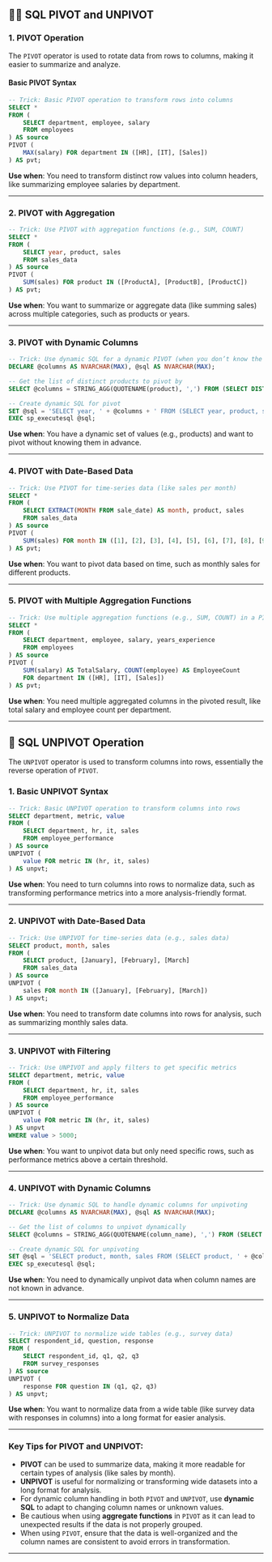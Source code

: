 ## 🧑‍⚖️ **SQL PIVOT and UNPIVOT**

### 1. **PIVOT Operation**

The `PIVOT` operator is used to rotate data from rows to columns, making it easier to summarize and analyze.

#### Basic PIVOT Syntax

```sql
-- Trick: Basic PIVOT operation to transform rows into columns
SELECT *
FROM (
    SELECT department, employee, salary
    FROM employees
) AS source
PIVOT (
    MAX(salary) FOR department IN ([HR], [IT], [Sales])
) AS pvt;
```

**Use when**: You need to transform distinct row values into column headers, like summarizing employee salaries by department.

---

### 2. **PIVOT with Aggregation**

```sql
-- Trick: Use PIVOT with aggregation functions (e.g., SUM, COUNT)
SELECT *
FROM (
    SELECT year, product, sales
    FROM sales_data
) AS source
PIVOT (
    SUM(sales) FOR product IN ([ProductA], [ProductB], [ProductC])
) AS pvt;
```

**Use when**: You want to summarize or aggregate data (like summing sales) across multiple categories, such as products or years.

---

### 3. **PIVOT with Dynamic Columns**

```sql
-- Trick: Use dynamic SQL for a dynamic PIVOT (when you don’t know the column values in advance)
DECLARE @columns AS NVARCHAR(MAX), @sql AS NVARCHAR(MAX);

-- Get the list of distinct products to pivot by
SELECT @columns = STRING_AGG(QUOTENAME(product), ',') FROM (SELECT DISTINCT product FROM sales_data) AS product_list;

-- Create dynamic SQL for pivot
SET @sql = 'SELECT year, ' + @columns + ' FROM (SELECT year, product, sales FROM sales_data) AS source PIVOT (SUM(sales) FOR product IN (' + @columns + ')) AS pvt;';
EXEC sp_executesql @sql;
```

**Use when**: You have a dynamic set of values (e.g., products) and want to pivot without knowing them in advance.

---

### 4. **PIVOT with Date-Based Data**

```sql
-- Trick: Use PIVOT for time-series data (like sales per month)
SELECT *
FROM (
    SELECT EXTRACT(MONTH FROM sale_date) AS month, product, sales
    FROM sales_data
) AS source
PIVOT (
    SUM(sales) FOR month IN ([1], [2], [3], [4], [5], [6], [7], [8], [9], [10], [11], [12])
) AS pvt;
```

**Use when**: You want to pivot data based on time, such as monthly sales for different products.

---

### 5. **PIVOT with Multiple Aggregation Functions**

```sql
-- Trick: Use multiple aggregation functions (e.g., SUM, COUNT) in a PIVOT
SELECT *
FROM (
    SELECT department, employee, salary, years_experience
    FROM employees
) AS source
PIVOT (
    SUM(salary) AS TotalSalary, COUNT(employee) AS EmployeeCount
    FOR department IN ([HR], [IT], [Sales])
) AS pvt;
```

**Use when**: You need multiple aggregated columns in the pivoted result, like total salary and employee count per department.

---

## 🔄 **SQL UNPIVOT Operation**

The `UNPIVOT` operator is used to transform columns into rows, essentially the reverse operation of `PIVOT`.

### 1. **Basic UNPIVOT Syntax**

```sql
-- Trick: Basic UNPIVOT operation to transform columns into rows
SELECT department, metric, value
FROM (
    SELECT department, hr, it, sales
    FROM employee_performance
) AS source
UNPIVOT (
    value FOR metric IN (hr, it, sales)
) AS unpvt;
```

**Use when**: You need to turn columns into rows to normalize data, such as transforming performance metrics into a more analysis-friendly format.

---

### 2. **UNPIVOT with Date-Based Data**

```sql
-- Trick: Use UNPIVOT for time-series data (e.g., sales data)
SELECT product, month, sales
FROM (
    SELECT product, [January], [February], [March]
    FROM sales_data
) AS source
UNPIVOT (
    sales FOR month IN ([January], [February], [March])
) AS unpvt;
```

**Use when**: You need to transform date columns into rows for analysis, such as summarizing monthly sales data.

---

### 3. **UNPIVOT with Filtering**

```sql
-- Trick: Use UNPIVOT and apply filters to get specific metrics
SELECT department, metric, value
FROM (
    SELECT department, hr, it, sales
    FROM employee_performance
) AS source
UNPIVOT (
    value FOR metric IN (hr, it, sales)
) AS unpvt
WHERE value > 5000;
```

**Use when**: You want to unpivot data but only need specific rows, such as performance metrics above a certain threshold.

---

### 4. **UNPIVOT with Dynamic Columns**

```sql
-- Trick: Use dynamic SQL to handle dynamic columns for unpivoting
DECLARE @columns AS NVARCHAR(MAX), @sql AS NVARCHAR(MAX);

-- Get the list of columns to unpivot dynamically
SELECT @columns = STRING_AGG(QUOTENAME(column_name), ',') FROM (SELECT column_name FROM sys.columns WHERE object_id = OBJECT_ID('sales_data')) AS col_list;

-- Create dynamic SQL for unpivoting
SET @sql = 'SELECT product, month, sales FROM (SELECT product, ' + @columns + ' FROM sales_data) AS source UNPIVOT (sales FOR month IN (' + @columns + ')) AS unpvt;';
EXEC sp_executesql @sql;
```

**Use when**: You need to dynamically unpivot data when column names are not known in advance.

---

### 5. **UNPIVOT to Normalize Data**

```sql
-- Trick: UNPIVOT to normalize wide tables (e.g., survey data)
SELECT respondent_id, question, response
FROM (
    SELECT respondent_id, q1, q2, q3
    FROM survey_responses
) AS source
UNPIVOT (
    response FOR question IN (q1, q2, q3)
) AS unpvt;
```

**Use when**: You want to normalize data from a wide table (like survey data with responses in columns) into a long format for easier analysis.

---

### Key Tips for **PIVOT** and **UNPIVOT**:

* **PIVOT** can be used to summarize data, making it more readable for certain types of analysis (like sales by month).
* **UNPIVOT** is useful for normalizing or transforming wide datasets into a long format for analysis.
* For dynamic column handling in both `PIVOT` and `UNPIVOT`, use **dynamic SQL** to adapt to changing column names or unknown values.
* Be cautious when using **aggregate functions** in `PIVOT` as it can lead to unexpected results if the data is not properly grouped.
* When using `PIVOT`, ensure that the data is well-organized and the column names are consistent to avoid errors in transformation.

---

